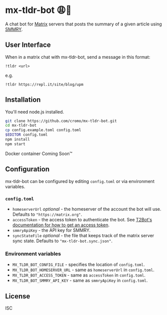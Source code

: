 # mx-tldr-bot 😩🤖

A chat bot for [Matrix](https://matrix.org/) servers that posts the summary of a given article using [SMMRY](https://smmry.com/).

## User Interface

When in a matrix chat with mx-tldr-bot, send a message in this format:

```
!tldr <url>
```

e.g.

```
!tldr https://repl.it/site/blog/upm
```

## Installation

You'll need node.js installed.

```bash
git clone https://github.com/cromo/mx-tldr-bot.git
cd mx-tldr-bot
cp config.example.toml config.toml
$EDITOR config.toml
npm install
npm start
```

Docker container Coming Soon™

## Configuration

mx-tldr-bot can be configured by editing `config.toml` or via environment variables.

### `config.toml`

- `homeserverUrl` *optional* - the homeserver of the account the bot will use. Defaults to `"https://matrix.org"`.
- `accessToken` - the access token to authenticate the bot. See [T2Bot's documentation for how to get an access token](https://t2bot.io/docs/access_tokens/).
- `smmryApiKey` - the API key for SMMRY.
- `syncStateFile` *optional* - the file that keeps track of the matrix server sync state. Defaults to `"mx-tldr-bot.sync.json"`.

### Environment variables

- `MX_TLDR_BOT_CONFIG_FILE` - specifies the location of `config.toml`.
- `MX_TLDR_BOT_HOMESERVER_URL` - same as `homeserverUrl` in `config.toml`.
- `MX_TLDR_BOT_ACCESS_TOKEN` - same as `accessToken` in `config.toml`.
- `MX_TLDR_BOT_SMMRY_API_KEY` - same as `smmryApiKey` in `config.toml`.

## License

ISC